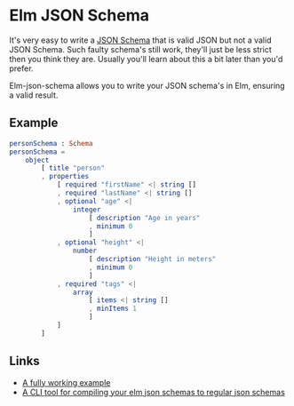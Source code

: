 # Elm JSON Schema
It's very easy to write a [JSON Schema](http://json-schema.org/) that is valid JSON but not a valid JSON Schema.
Such faulty schema's still work, they'll just be less strict then you think they are.
Usually you'll learn about this a bit later than you'd prefer.

Elm-json-schema allows you to write your JSON schema's in Elm, ensuring a valid result.

## Example
```elm
personSchema : Schema
personSchema =
    object
        [ title "person"
        , properties
            [ required "firstName" <| string []
            , required "lastName" <| string []
            , optional "age" <|
                integer
                    [ description "Age in years"
                    , minimum 0
                    ]
            , optional "height" <|
                number
                    [ description "Height in meters"
                    , minimum 0
                    ]
            , required "tags" <|
                array 
                    [ items <| string []
                    , minItems 1
                    ]
            ]
        ]
```

## Links
- [A fully working example](https://github.com/NoRedInk/json-elm-schema/tree/master/example)
- [A CLI tool for compiling your elm json schemas to regular json schemas](https://github.com/NoRedInk/json-elm-schema/tree/master/cli)
